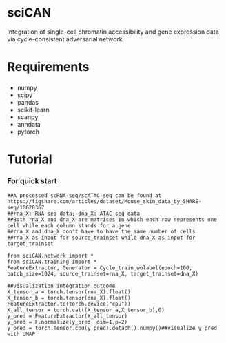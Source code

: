 # sciCAN
Integration of single-cell chromatin accessibility and gene expression data via cycle-consistent adversarial network

# Requirements
###
* numpy
* scipy
* pandas
* scikit-learn
* scanpy
* anndata
* pytorch

# Tutorial

### For quick start
    ##A processed scRNA-seq/scATAC-seq can be found at https://figshare.com/articles/dataset/Mouse_skin_data_by_SHARE-seq/16620367
    ##rna_X: RNA-seq data; dna_X: ATAC-seq data
    ##Both rna_X and dna_X are matrices in which each row represents one cell while each column stands for a gene
    ##rna_X and dna_X don't have to have the same number of cells
    ##rna_X as input for source_trainset while dna_X as input for target_trainset
    
    from sciCAN.network import *
    from sciCAN.training import *
    FeatureExtractor, Generator = Cycle_train_wolabel(epoch=100, batch_size=1024, source_trainset=rna_X, target_trainset=dna_X)
    
    ##visualization integration outcome
    X_tensor_a = torch.tensor(rna_X).float()
    X_tensor_b = torch.tensor(dna_X).float()
    FeatureExtractor.to(torch.device("cpu"))
    X_all_tensor = torch.cat((X_tensor_a,X_tensor_b),0)
    y_pred = FeatureExtractor(X_all_tensor)
    y_pred = F.normalize(y_pred, dim=1,p=2)
    y_pred = torch.Tensor.cpu(y_pred).detach().numpy()##visualize y_pred with UMAP
